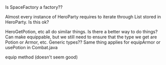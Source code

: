 Is SpaceFactory a factory??

Almost every instance of HeroParty requires to iterate through List<Hero> stored in HeroParty. Is this ok?

HeroGetPotion, etc all do similar things. Is there a better way to do things? Can make equippable, but we  still need to ensure that the type we get are Potion or Armor, etc. Generic types??
Same thing applies for equipArmor or usePotion in Combat.java

equip method (doesn't seem good)